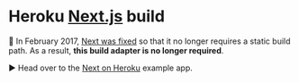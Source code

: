 # Heroku [Next.js](https://github.com/zeit/next.js) build

🌈 In February 2017, [Next was fixed](https://github.com/zeit/next.js/pull/1164) so that it no longer requires a static build path. As a result, **this build adapter is no longer required**.

▶️ Head over to the [Next on Heroku](https://github.com/mars/heroku-nextjs) example app.
